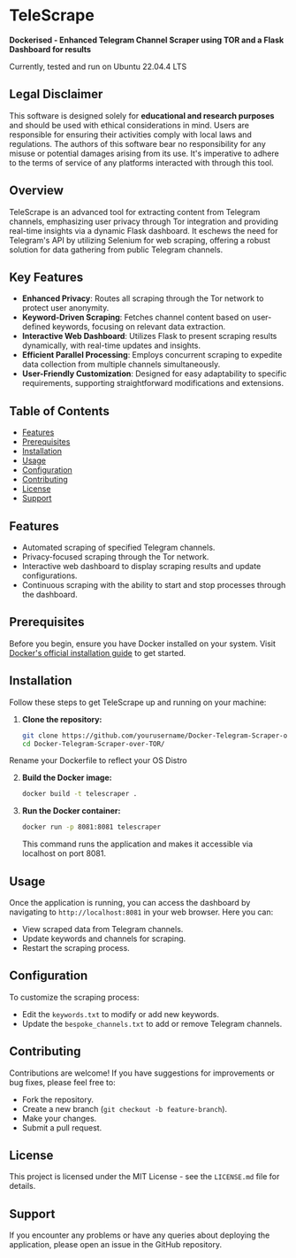 # TeleScrape 
**Dockerised - Enhanced Telegram Channel Scraper using TOR and a Flask Dashboard for results**

Currently, tested and run on Ubuntu 22.04.4 LTS

## Legal Disclaimer
This software is designed solely for **educational and research purposes** and should be used with ethical considerations in mind. Users are responsible for ensuring their activities comply with local laws and regulations. The authors of this software bear no responsibility for any misuse or potential damages arising from its use. It's imperative to adhere to the terms of service of any platforms interacted with through this tool.

## Overview

TeleScrape is an advanced tool for extracting content from Telegram channels, emphasizing user privacy through Tor integration and providing real-time insights via a dynamic Flask dashboard. It eschews the need for Telegram's API by utilizing Selenium for web scraping, offering a robust solution for data gathering from public Telegram channels.

## Key Features

- **Enhanced Privacy**: Routes all scraping through the Tor network to protect user anonymity.
- **Keyword-Driven Scraping**: Fetches channel content based on user-defined keywords, focusing on relevant data extraction.
- **Interactive Web Dashboard**: Utilizes Flask to present scraping results dynamically, with real-time updates and insights.
- **Efficient Parallel Processing**: Employs concurrent scraping to expedite data collection from multiple channels simultaneously.
- **User-Friendly Customization**: Designed for easy adaptability to specific requirements, supporting straightforward modifications and extensions.

## Table of Contents
- [Features](#features)
- [Prerequisites](#prerequisites)
- [Installation](#installation)
- [Usage](#usage)
- [Configuration](#configuration)
- [Contributing](#contributing)
- [License](#license)
- [Support](#support)

## Features
- Automated scraping of specified Telegram channels.
- Privacy-focused scraping through the Tor network.
- Interactive web dashboard to display scraping results and update configurations.
- Continuous scraping with the ability to start and stop processes through the dashboard.

## Prerequisites
Before you begin, ensure you have Docker installed on your system. Visit [Docker's official installation guide](https://docs.docker.com/get-docker/) to get started.

## Installation
Follow these steps to get TeleScrape up and running on your machine:

1. **Clone the repository:**
   ```bash
   git clone https://github.com/yourusername/Docker-Telegram-Scraper-over-TOR
   cd Docker-Telegram-Scraper-over-TOR/
   ```
Rename your Dockerfile to reflect your OS Distro

2. **Build the Docker image:**
   ```bash
   docker build -t telescraper .
   ```

3. **Run the Docker container:**
   ```bash
   docker run -p 8081:8081 telescraper
   ```

   This command runs the application and makes it accessible via localhost on port 8081.

## Usage

Once the application is running, you can access the dashboard by navigating to `http://localhost:8081` in your web browser. Here you can:

- View scraped data from Telegram channels.
- Update keywords and channels for scraping.
- Restart the scraping process.

## Configuration

To customize the scraping process:

- Edit the `keywords.txt` to modify or add new keywords.
- Update the `bespoke_channels.txt` to add or remove Telegram channels.

## Contributing

Contributions are welcome! If you have suggestions for improvements or bug fixes, please feel free to:

- Fork the repository.
- Create a new branch (`git checkout -b feature-branch`).
- Make your changes.
- Submit a pull request.

## License

This project is licensed under the MIT License - see the `LICENSE.md` file for details.

## Support

If you encounter any problems or have any queries about deploying the application, please open an issue in the GitHub repository.
